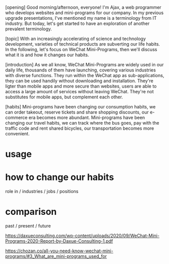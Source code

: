 [opening]
Good morning/afternoon, everyone!
I'm Ajax, a web programmer who develops websites and mini-programs for our company.
In my previous upgrade presentations, I've mentioned my name is a terminology from IT industry.
But today, let's get started to have an exploration of another prevalent terminology.

[topic]
With an increasingly accelerating of science and technology development, varieties of technical products are subverting our life habits.
In the following, let's focus on WeChat Mini-Programs, then we'll discuss what it is and how it changes our habits.

[introduction]
As we all know, WeChat Mini-Programs are widely used in our daily life, thousands of them have launching, covering various industries with diverse functions.
They run within the WeChat app as sub-applications, they can be used handily without downloading and installation.
They're ligter than mobile apps and more secure than websites, users are able to access a large amount of services without leaving WeChat.
They're not substitutes for mobile apps, but complement each other.

[habits]
Mini-programs have been changing our consumption habits, we can order takeout, reserve tickets and share shopping discounts, our e-commerce era becomes more abundant.
Mini-programs have been changing our travel habits, we can track where the bus goes, pay with the traffic code and rent shared bicycles, our transportation becomes more convenient.

# usage
# how to change our habits
  role in / industries / jobs / positions
# comparison
  past / present / future

https://daxueconsulting.com/wp-content/uploads/2020/09/WeChat-Mini-Programs-2020-Report-by-Daxue-Consulting-1.pdf

https://chozan.co/all-you-need-know-wechat-mini-programs/#3_What_are_mini-programs_used_for